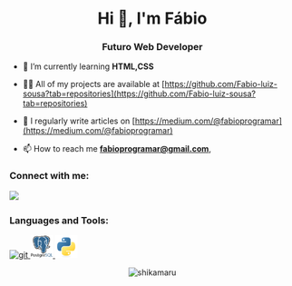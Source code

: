 <h1 align="center">Hi 👋, I'm Fábio</h1>
<h3 align="center">Futuro Web Developer</h3>

- 🌱 I’m currently learning **HTML,CSS**

- 👨‍💻 All of my projects are available at [https://github.com/Fabio-luiz-sousa?tab=repositories](https://github.com/Fabio-luiz-sousa?tab=repositories)

- 📝 I regularly write articles on [https://medium.com/@fabioprogramar](https://medium.com/@fabioprogramar)

- 📫 How to reach me **fabioprogramar@gmail.com**, 

<h3 align="left">Connect with me:</h3>
<p align="left"> <a  href="https://www.linkedin.com/in/f%C3%A1bio-luiz-077a00258/"><img src="https://cdn.jsdelivr.net/gh/devicons/devicon/icons/linkedin/linkedin-original.svg" width="40"/></a>
</p>
          

<h3 align="left">Languages and Tools:</h3>
<p align="left"> <a href="https://git-scm.com/" target="_blank" rel="noreferrer"> <img src="https://www.vectorlogo.zone/logos/git-scm/git-scm-icon.svg" alt="git" width="40" height="40"/> </a> <a href="https://www.postgresql.org" target="_blank" rel="noreferrer"> <img src="https://raw.githubusercontent.com/devicons/devicon/master/icons/postgresql/postgresql-original-wordmark.svg" alt="postgresql" width="40" height="40"/> </a> <a href="https://www.python.org" target="_blank" rel="noreferrer"> <img src="https://raw.githubusercontent.com/devicons/devicon/master/icons/python/python-original.svg" alt="python" width="40" height="40"/> </a> </p>

<p align="center"><img src="https://cdn.discordapp.com/attachments/403576394782736387/942614217347973171/gif_shikamaru.gif" alt="shikamaru" width="400" height="200"</p>
